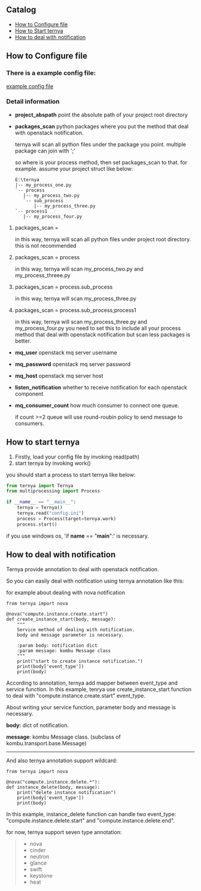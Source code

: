 ## Catalog

* [How to Configure file](#config)
* [How to Start ternya](#start_ternya)
* [How to deal with notification](#notification)



<h2 id="config">How to Configure file</h2>

### There is a example config file:
[example config file](https://github.com/ndrlslz/ternya/blob/master/config.ini)

### Detail information

* **project_abspath** point the absolute path of your project root directory

* **packages_scan** python packages where you put the method that deal with openstack notification.

  ternya will scan all python files under the package you point. multiple package can join with ';'

  so where is your process method, then set packages_scan to that.
for example. assume your project struct like below:
  ```
  E:\ternya
  |-- my_process_one.py
  `-- process
     |-- my_process_two.py
     `-- sub_process
         |-- my_process_three.py
  `-- process1
     |-- my_process_four.py
  ```
1. packages_scan =

   in this way, ternya will scan all python files under project root directory. this is not recommended
2. packages_scan = process

   in this way, ternya will scan my_process_two.py and my_process_threee.py
3. packages_scan = process.sub_process

   in this way, ternya will scan my_process_three.py
4. packages_scan = process.sub_process;process1

   in this way, ternya will scan my_process_three.py and my_process_four.py
you need to set this to include all your process method that deal with openstack notification
but scan less packages is better.

* **mq_user** openstack mq server username

* **mq_password** openstack mq server password

* **mq_host** openstack mq server host

* **listen_notification** whether to receive notification for each openstack component

* **mq_consumer_count** how much consumer to connect one queue.

  if count >=2 queue will use round-roubin policy to send message to consumers.


<h2 id="start_ternya">How to start ternya</h2>

1. Firstly, load your config file by invoking read(path)
2. start ternya by invoking work()

you should start a process to start ternya like below:

```python
from ternya import Ternya
from multiprocessing import Process

if __name__ == "__main__":
    ternya = Ternya()
    ternya.read("config.ini")
    process = Process(target=ternya.work)
    process.start()
 ```

 if you use windows os, 'if __name__ == "__main__":' is necessary.


<h2 id="notification">How to deal with notification</h2>

Ternya provide annotation to deal with openstack notification.

So you can easily deal with notification using ternya annotation like this:

for example about dealing with nova notification
```
from ternya import nova

@nova("compute.instance.create.start")
def create_instance_start(body, message):
    """
    Service method of dealing with notification.
    body and message parameter is necessary.

    :param body: notification dict
    :param message: kombu Message class
    """
    print("start to create instance notification.")
    print(body['event_type'])
    print(body)
```

According to annotation, ternya add mapper between event_type and service function.
In this example, tenrya use create_instance_start function to deal with "compute.instance.create.start" event_type.

About writing your service function, parameter body and message is necessary.

**body:** dict of notification.

**message**: kombu Message class. (subclass of kombu.transport.base.Message)

---

And also ternya annotation support wildcard:

```
from ternya import nova

@nova("compute.instance.delete.*"):
def instance_delete(body, message):
	print("delete instance notification")
	print(body['event_type'])
	print(body)
```

In this example, instance_delete function can handle two event_type: "compute.instance.delete.start" and "compute.instance.delete.end".


for now, ternya support seven type annotation:

>* nova
>* cinder
>* neutron
>* glance
>* swift
>* keystone
>* heat




